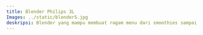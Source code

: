 ```yaml
---
title: Blender Philips 3L
Images: ../static/blender5.jpg
deskripsi: Blender yang mampu membuat ragam menu dari smoothies sampai saus dalam satu alat. Menghancurkan es batu jadi lebih mudah .
---
```

